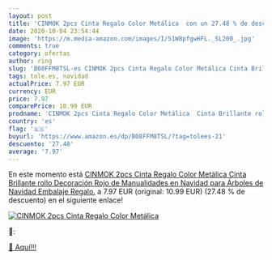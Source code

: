 ```yaml
---
layout: post
title: 'CINMOK 2pcs Cinta Regalo Color Metálica  con un 27.48 % de descuento'
date: 2020-10-04 23:54:44
image: 'https://m.media-amazon.com/images/I/51W8pfgwHFL._SL200_.jpg'
comments: true
category: ofertas
author: ring
slug: 'B08FFM8TSL-es CINMOK 2pcs Cinta Regalo Color Metálica Cinta Brillante...'
tags: tole.es, navidad
actualPrice: 7.97 EUR
currency: EUR
price: 7.97
comparePrice: 10.99 EUR
prodname: 'CINMOK 2pcs Cinta Regalo Color Metálica  Cinta Brillante rollo  Decoración Rojo de Manualidades en Navidad para Árboles de Navidad  Embalaje Regalo.'
country: 'es'
flag: '🇪🇸'
buyurl: 'https://www.amazon.es/dp/B08FFM8TSL/?tag=tolees-21'
descuento: '27.48'
average: '7.97'
---
```


En este momento está [CINMOK 2pcs Cinta Regalo Color Metálica  Cinta Brillante rollo  Decoración Rojo de Manualidades en Navidad para Árboles de Navidad  Embalaje Regalo.](https://www.amazon.es/dp/B08FFM8TSL/?tag=tolees-21) a 7.97 EUR (original: 10.99 EUR) (27.48 %  de descuento) en el siguiente enlace!

[![CINMOK 2pcs Cinta Regalo Color Metálica ](https://m.media-amazon.com/images/I/51W8pfgwHFL._SL200_.jpg)](https://www.amazon.es/dp/B08FFM8TSL/?tag=tolees-21)

🔎:


[🛒 Aquí!!!](https://www.amazon.es/dp/B08FFM8TSL/?tag=tolees-21)
